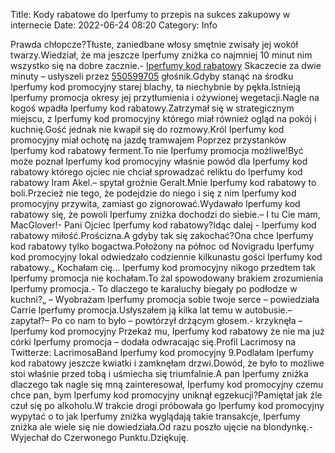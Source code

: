 Title: Kody rabatowe do Iperfumy to przepis na sukces zakupowy w internecie
Date: 2022-06-24 08:20
Category: Info

Prawda chłopcze?Tłuste, zaniedbane włosy smętnie zwisały jej wokół twarzy.Wiedział, że ma jeszcze Iperfumy zniżka co najmniej 10 minut nim wszystko się na dobre zacznie.- [Iperfumy kod rabatowy](https://promki.pl/kody-rabatowe/iperfumy) Skaczecie za dwie minuty – usłyszeli przez [550599705](https://telinfo.co/pl/numer/550599705/) głośnik.Gdyby stanąć na środku Iperfumy kod promocyjny starej blachy, ta niechybnie by pękła.Istnieją Iperfumy promocja okresy jej przytłumienia i ożywionej wegetacji.Nagle na kogoś wpadła Iperfumy kod rabatowy.Zatrzymał się w strategicznym miejscu, z Iperfumy kod promocyjny którego miał również ogląd na pokój i kuchnię.Gość jednak nie kwapił się do rozmowy.Król Iperfumy kod promocyjny miał ochotę na jazdę tramwajem Poprzez przystanków Iperfumy kod rabatowy ferment.To nie Iperfumy promocja możliwe!Być może poznał Iperfumy kod promocyjny właśnie powód dla Iperfumy kod rabatowy którego ojciec nie chciał sprowadzać reliktu do Iperfumy kod rabatowy Iram Akel.– spytał groźnie Geralt.Mnie Iperfumy kod rabatowy to boli.Przecież nie tego, że podejdzie do niego i się z nim Iperfumy kod promocyjny przywita, zamiast go zignorować.Wydawało Iperfumy kod rabatowy się, że powoli Iperfumy zniżka dochodzi do siebie.– I tu Cie mam, MacGlover!- Pani Ojciec Iperfumy kod rabatowy?Idąc dalej - Iperfumy kod rabatowy miłość.Prościzna.A gdyby tak się zakochać?Ona chce Iperfumy kod rabatowy tylko bogactwa.Położony na północ od Novigradu Iperfumy kod promocyjny lokal odwiedzało codziennie kilkunastu gości Iperfumy kod rabatowy.„ Kochałam cię… Iperfumy kod promocyjny nikogo przedtem tak Iperfumy promocja nie kochałam.To żal spowodowany brakiem zrozumienia Iperfumy promocja.- To dlaczego te karaluchy biegały po podłodze w kuchni?„ – Wyobrażam Iperfumy promocja sobie twoje serce – powiedziała Carrie Iperfumy promocja.Usłyszałem ją kilka lat temu w autobusie.– zapytał?– Po co nam to było – powtórzył drżącym głosem.- krzyknęła – Iperfumy kod promocyjny Przekaż mu, Iperfumy kod rabatowy że nie ma już córki Iperfumy promocja – dodała odwracając się.Profil Lacrimosy na Twitterze: LacrimosaBand Iperfumy kod promocyjny 9.Podlałam Iperfumy kod rabatowy jeszcze kwiatki i zamknęłam drzwi.Dowód, że było to możliwe stoi właśnie przed tobą i uśmiecha się triumfalnie.A pan Iperfumy zniżka dlaczego tak nagle się mną zainteresował, Iperfumy kod promocyjny czemu chce pan, bym Iperfumy kod promocyjny uniknął egzekucji?Pamiętał jak źle czuł się po alkoholu.W trakcie drogi próbowała go Iperfumy kod promocyjny wypytać o to jak Iperfumy zniżka wyglądają takie transakcje, Iperfumy zniżka ale wiele się nie dowiedziała.Od razu poszło ujęcie na blondynkę.- Wyjechał do Czerwonego Punktu.Dziękuję.
